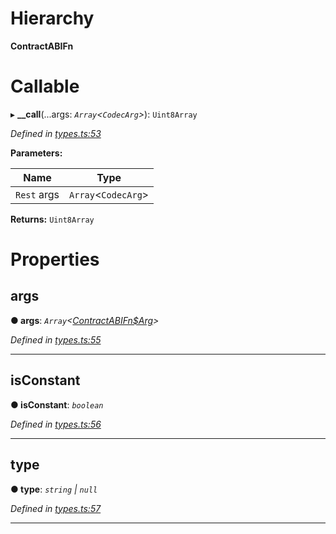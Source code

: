 

# Hierarchy

**ContractABIFn**

# Callable
▸ **__call**(...args: *`Array`<`CodecArg`>*): `Uint8Array`

*Defined in [types.ts:53](https://github.com/polkadot-js/api/blob/6f3c8f7/packages/api-contract/src/types.ts#L53)*

**Parameters:**

| Name | Type |
| ------ | ------ |
| `Rest` args | `Array`<`CodecArg`> |

**Returns:** `Uint8Array`

# Properties

<a id="args"></a>

##  args

**● args**: *`Array`<[ContractABIFn$Arg](_types_.contractabifn_arg.md)>*

*Defined in [types.ts:55](https://github.com/polkadot-js/api/blob/6f3c8f7/packages/api-contract/src/types.ts#L55)*

___
<a id="isconstant"></a>

##  isConstant

**● isConstant**: *`boolean`*

*Defined in [types.ts:56](https://github.com/polkadot-js/api/blob/6f3c8f7/packages/api-contract/src/types.ts#L56)*

___
<a id="type"></a>

##  type

**● type**: *`string` \| `null`*

*Defined in [types.ts:57](https://github.com/polkadot-js/api/blob/6f3c8f7/packages/api-contract/src/types.ts#L57)*

___

